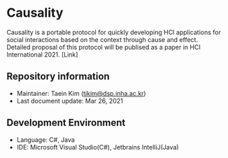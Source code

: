 # Causality
Causality is a portable protocol for quickly developing HCI applications for social interactions based on the context through cause and effect.  
Detailed proposal of this protocol will be publised as a paper in HCI International 2021. \[Link\]

## Repository information
- Maintainer: Taein Kim (tikim@dsp.inha.ac.kr)
- Last document update: Mar 26, 2021

## Development Environment
- Language: C#, Java
- IDE: Microsoft Visual Studio(C#), Jetbrains IntelliJ(Java)

